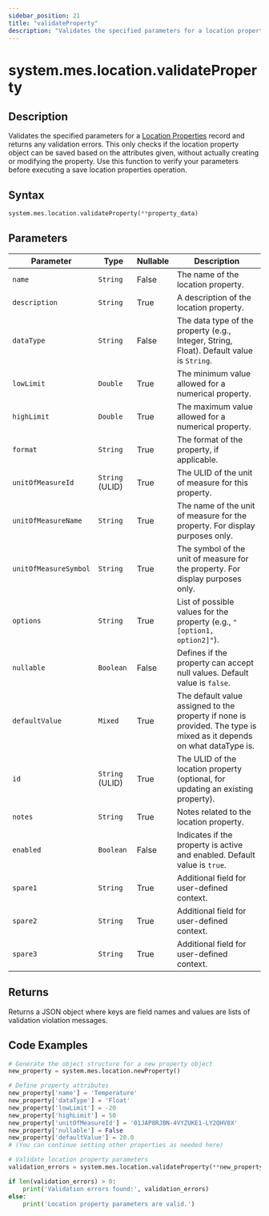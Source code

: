 ```yaml
---
sidebar_position: 21
title: "validateProperty"
description: "Validates the specified parameters for a location property and returns any validation errors."
---
```


# system.mes.location.validateProperty

## Description

Validates the specified parameters for a [Location Properties](../../data-model/location-model/location-property) record and returns any validation errors.
This only checks if the location property object can be saved based on the attributes given, without actually creating or modifying the property. Use this function to verify your parameters before executing a save location properties operation.

## Syntax

```python
system.mes.location.validateProperty(**property_data)
```

## Parameters

| Parameter             | Type            | Nullable | Description                                                                                                          |
| --------------------- | --------------- | -------- | -------------------------------------------------------------------------------------------------------------------- |
| `name`                | `String`        | False    | The name of the location property.                                                                                   |
| `description`         | `String`        | True     | A description of the location property.                                                                              |
| `dataType`            | `String`        | False    | The data type of the property (e.g., Integer, String, Float). Default value is `String`.                            |
| `lowLimit`            | `Double`        | True     | The minimum value allowed for a numerical property.                                                                  |
| `highLimit`           | `Double`        | True     | The maximum value allowed for a numerical property.                                                                  |
| `format`              | `String`        | True     | The format of the property, if applicable.                                                                           |
| `unitOfMeasureId`     | `String` (ULID) | True     | The ULID of the unit of measure for this property.                                                                   |
| `unitOfMeasureName`   | `String`        | True     | The name of the unit of measure for the property. For display purposes only.                                         |
| `unitOfMeasureSymbol` | `String`        | True     | The symbol of the unit of measure for the property. For display purposes only.                                       |
| `options`             | `String`        | True     | List of possible values for the property (e.g., `"[option1, option2]"`).                                             |
| `nullable`            | `Boolean`       | False    | Defines if the property can accept null values. Default value is `false`.                                            |
| `defaultValue`        | `Mixed`         | True     | The default value assigned to the property if none is provided. The type is mixed as it depends on what dataType is. |
| `id`                  | `String` (ULID) | True     | The ULID of the location property (optional, for updating an existing property).                                     |
| `notes`               | `String`        | True     | Notes related to the location property.                                                                              |
| `enabled`             | `Boolean`       | False    | Indicates if the property is active and enabled. Default value is `true`.                                            |
| `spare1`              | `String`        | True     | Additional field for user-defined context.                                                                           |
| `spare2`              | `String`        | True     | Additional field for user-defined context.                                                                           |
| `spare3`              | `String`        | True     | Additional field for user-defined context.                                                                           |

## Returns

Returns a JSON object where keys are field names and values are lists of validation violation messages.

## Code Examples

```python
# Generate the object structure for a new property object
new_property = system.mes.location.newProperty()

# Define property attributes
new_property['name'] = 'Temperature'
new_property['dataType'] = 'Float'
new_property['lowLimit'] = -20
new_property['highLimit'] = 50
new_property['unitOfMeasureId'] = '01JAP8RJBN-4VYZUKE1-LY2QHV8X'
new_property['nullable'] = False
new_property['defaultValue'] = 20.0
# (You can continue setting other properties as needed here)

# Validate location property parameters
validation_errors = system.mes.location.validateProperty(**new_property)

if len(validation_errors) > 0:
    print('Validation errors found:', validation_errors)
else:
    print('Location property parameters are valid.')
```
